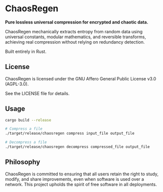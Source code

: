 # ChaosRegen

**Pure lossless universal compression for encrypted and chaotic data.**

ChaosRegen mechanically extracts entropy from random data using 
universal constants, modular mathematics, and reversible transforms, 
achieving real compression without relying on redundancy detection.

Built entirely in Rust.

## License

ChaosRegen is licensed under the GNU Affero General Public License v3.0 (AGPL-3.0).

See the LICENSE file for details.

## Usage

```bash
cargo build --release

# Compress a file
./target/release/chaosregen compress input_file output_file

# Decompress a file
./target/release/chaosregen decompress compressed_file output_file
```

## Philosophy

ChaosRegen is committed to ensuring that all users retain the right to study, modify, and share improvements,
even when software is used over a network. This project upholds the spirit of free software in all deployments.
